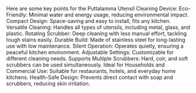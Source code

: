 Here are some key points for the Puttalamma Utensil Cleaning Device:
Eco-Friendly: Minimal water and energy usage, reducing environmental impact.
Compact Design: Space-saving and easy to install, fits any kitchen.
Versatile Cleaning: Handles all types of utensils, including metal, glass, and plastic.
Rotating Scrubber: Deep cleaning with less manual effort, tackling tough stains easily.
Durable Build: Made of stainless steel for long-lasting use with low maintenance.
Silent Operation: Operates quietly, ensuring a peaceful kitchen environment.
Adjustable Settings: Customizable for different cleaning needs.
Supports Multiple Scrubbers: Hard, coir, and soft scrubbers can be used simultaneously.
Ideal for Households and Commercial Use: Suitable for restaurants, hotels, and everyday home kitchens.
Health-Safe Design: Prevents direct contact with soap and scrubbers, reducing skin irritation.
